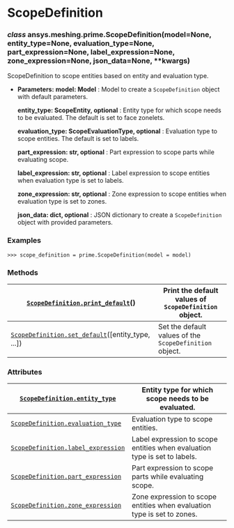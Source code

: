 <!-- vale off -->

<a id="scopedefinition"></a>

# ScopeDefinition

<a id="ansys.meshing.prime.ScopeDefinition"></a>

### *class* ansys.meshing.prime.ScopeDefinition(model=None, entity_type=None, evaluation_type=None, part_expression=None, label_expression=None, zone_expression=None, json_data=None, \*\*kwargs)

ScopeDefinition to scope entities based on entity and evaluation type.

* **Parameters:**
  **model: Model**
  : Model to create a `ScopeDefinition` object with default parameters.

  **entity_type: ScopeEntity, optional**
  : Entity type for which scope needs to be evaluated. The default is set to face zonelets.

  **evaluation_type: ScopeEvaluationType, optional**
  : Evaluation type to scope entities. The default is set to labels.

  **part_expression: str, optional**
  : Part expression to scope parts while evaluating scope.

  **label_expression: str, optional**
  : Label expression to scope entities when evaluation type is set to labels.

  **zone_expression: str, optional**
  : Zone expression to scope entities when evaluation type is set to zones.

  **json_data: dict, optional**
  : JSON dictionary to create a `ScopeDefinition` object with provided parameters.

### Examples

```pycon
>>> scope_definition = prime.ScopeDefinition(model = model)
```

<!-- !! processed by numpydoc !! -->

### Methods

| [`ScopeDefinition.print_default`](ansys.meshing.prime.ScopeDefinition.print_default.md#ansys.meshing.prime.ScopeDefinition.print_default)()             | Print the default values of `ScopeDefinition` object.   |
|---------------------------------------------------------------------------------------------------------------------------------------------------------|---------------------------------------------------------|
| [`ScopeDefinition.set_default`](ansys.meshing.prime.ScopeDefinition.set_default.md#ansys.meshing.prime.ScopeDefinition.set_default)([entity_type, ...]) | Set the default values of the `ScopeDefinition` object. |

### Attributes

| [`ScopeDefinition.entity_type`](ansys.meshing.prime.ScopeDefinition.entity_type.md#ansys.meshing.prime.ScopeDefinition.entity_type)                | Entity type for which scope needs to be evaluated.                        |
|----------------------------------------------------------------------------------------------------------------------------------------------------|---------------------------------------------------------------------------|
| [`ScopeDefinition.evaluation_type`](ansys.meshing.prime.ScopeDefinition.evaluation_type.md#ansys.meshing.prime.ScopeDefinition.evaluation_type)    | Evaluation type to scope entities.                                        |
| [`ScopeDefinition.label_expression`](ansys.meshing.prime.ScopeDefinition.label_expression.md#ansys.meshing.prime.ScopeDefinition.label_expression) | Label expression to scope entities when evaluation type is set to labels. |
| [`ScopeDefinition.part_expression`](ansys.meshing.prime.ScopeDefinition.part_expression.md#ansys.meshing.prime.ScopeDefinition.part_expression)    | Part expression to scope parts while evaluating scope.                    |
| [`ScopeDefinition.zone_expression`](ansys.meshing.prime.ScopeDefinition.zone_expression.md#ansys.meshing.prime.ScopeDefinition.zone_expression)    | Zone expression to scope entities when evaluation type is set to zones.   |
<!-- vale on -->
